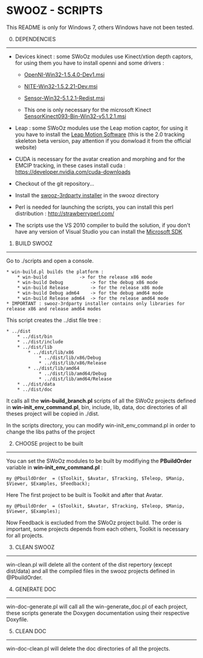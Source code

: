 SWOOZ - SCRIPTS
===============

This README is only for Windows 7, others Windows have not been tested.


0. DEPENDENCIES
---------------

 * Devices kinect : some SWoOz modules use Kinect/xtion depth captors, for using them you have to install openni and some drivers :

	- [OpenNI-Win32-1.5.4.0-Dev1.msi](https://mega.co.nz/#!vZNWBLgC!SHhJy4ZCSKf__OQDq-fPIUuYvHvsceWFXNdUzaANtLs)

	- [NITE-Win32-1.5.2.21-Dev.msi](https://mega.co.nz/#!LQ8lRDob!sjsfcA2Dze2tQx4gov23RLPSPxp8QRliX1DayLbz_2k)
	
	- [Sensor-Win32-5.1.2.1-Redist.msi](https://mega.co.nz/#!DdlXRBzZ!rTq6ODc1Vy8IVyUxNIHzVv_FF_iqMphy5UA8lYiOeAs)

	- This one is only necessary for the microsoft Kinect  [SensorKinect093-Bin-Win32-v5.1.2.1.msi](https://mega.co.nz/#!SMEyhawC!pF3DAzSxhCd6IqNDvhCoqQgOe6F5UFuxAnpv1BdETP4)
	
 * Leap : some SWoOz modules use the Leap motion captor,  for using it you have to install the [Leap Motion Software](https://mega.co.nz/#!jM0ClIAL!CQDI7-5zoPD5soe-ieEooHyTxMU0Q8OYGJ5zweTbGF0) (this is the 2.0 tracking skeleton beta version, pay attention if you donwload it from the official website)
	
 * CUDA is necessary for the avatar creation and morphing and for the EMCIP tracking, in these cases install cuda : https://developer.nvidia.com/cuda-downloads

 * Checkout of the git repository...

 * Install the [swooz-3rdparty installer](https://mega.co.nz/#!6dEkGAxS!uQaFN34W2noHtlWQhKGDPTPNtVl6nPsV6Y7MfaX9zBI) in the swooz directory

 * Perl is needed for launching the scripts, you can install this perl distribution : http://strawberryperl.com/

 * The scripts use the VS 2010 compiler to build the solution, if you don't have any version of Visual Studio you can install the [Microsoft SDK](http://www.microsoft.com/en-us/download/details.aspx?id=8279)

1. BUILD SWOOZ
--------------

Go to ./scripts and open a console.

	* win-build.pl builds the platform :
		* win-build 		   -> for the release x86 mode
		* win-build Debug          -> for the debug x86 mode 
		* win-build Release  	   -> for the release x86 mode
		* win-build Debug adm64    -> for the debug amd64 mode 
		* win-build Release adm64  -> for the release amd64 mode
	* IMPORTANT : swooz-3rdparty installer contains only libraries for release x86 and release amd64 modes
	
This script creates the ../dist file tree :  

	* ../dist
		* ../dist/bin
		* ../dist/include
		* ../dist/lib
			* ../dist/lib/x86
				* ../dist/lib/x86/Debug
				* ../dist/lib/x86/Release
			* ../dist/lib/amd64
				* ../dist/lib/amd64/Debug
				* ../dist/lib/amd64/Release
		* ../dist/data
		* ../dist/doc

It calls all the **win-build_branch.pl** scripts of all the SWoOz projects defined in **win-init_env_command.pl**,
bin, include, lib, data, doc directories of all theses project will be copied in ./dist.

In the scripts directory, you can modify win-init_env_command.pl in order to change the libs paths of the project


2. CHOOSE project to be built
-----------------------------

You can set the SWoOz modules to be built by modifiying the **PBuildOrder** variable in **win-init_env_command.pl** :

	my @PbuildOrder  = ($Toolkit, $Avatar, $Tracking, $Teleop, $Manip, $Viewer, $Examples, $Feedback);

Here The first project to be built is Toolkit and after that Avatar.

	my @PbuildOrder  = ($Toolkit, $Avatar, $Tracking, $Teleop, $Manip, $Viewer, $Examples);

Now Feedback is excluded from the SWoOz project build.
The order is important, some projects depends from each others, Toolkit is necessary for all projects.


	
3. CLEAN SWOOZ
--------------
	
win-clean.pl will delete all the content of the dist repertory (except dist/data) and all the compiled files
in the swooz projects defined in @PbuildOrder.


4. GENERATE DOC
---------------
 
win-doc-generate.pl will call all the win-generate_doc.pl of each project, these scripts generate the Doxygen documentation using their respective Doxyfile.

5. CLEAN DOC
------------

win-doc-clean.pl will delete the doc directories of all the projects.



